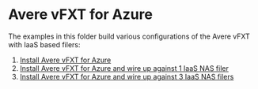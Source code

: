 # Avere vFXT for Azure

The examples in this folder build various configurations of the Avere vFXT with IaaS based filers:

1. [Install Avere vFXT for Azure](no-filers/)
2. [Install Avere vFXT for Azure and wire up against 1 IaaS NAS filer](1-filer/)
3. [Install Avere vFXT for Azure and wire up against 3 IaaS NAS filers](3-filers/)
